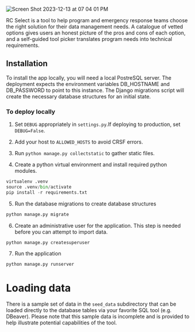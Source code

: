 ![Screen Shot 2023-12-13 at 07 04 01 PM](https://github.com/JonathanGarro/rc-select/assets/8890661/ca9e5876-7d8f-41fa-b6b7-e2619e881fc0)

RC Select is a tool to help program and emergency response teams choose the right solution for their data management needs. A catalogue of vetted options gives users an honest picture of the pros and cons of each option, and a self-guided tool picker translates program needs into technical requirements.

## Installation

To install the app locally, you will need a local PostreSQL server. The deployment expects the environment variables DB_HOSTNAME and DB_PASSWORD to point to this instance. The Django migrations script will create the necessary database structures for an initial state.

### To deploy locally

1. Set `DEBUG` appropriately in `settings.py`.If deploying to production, set `DEBUG=False`.

2. Add your host to `ALLOWED_HOSTS` to avoid CRSF errors.

3. Run `python manage.py collectstatic` to gather static files.

4. Create a python virtual environment and install required python modules.

```python
virtualenv .venv
source .venv/bin/activate
pip install -r requirements.txt
```
5. Run the database migrations to create database structures

```python
python manage.py migrate
```

6. Create an administrative user for the application. This step is needed before you can attempt to import data.

```python
python manage.py createsuperuser
```

7. Run the application

```python
python manage.py runserver
```

# Loading data

There is a sample set of data in the `seed_data` subdirectory that can be loaded directly to the database tables via your favorite SQL tool (e.g. DBeaver). Please note that this sample data is incomplete and is provided to help illustrate potential capabilities of the tool.